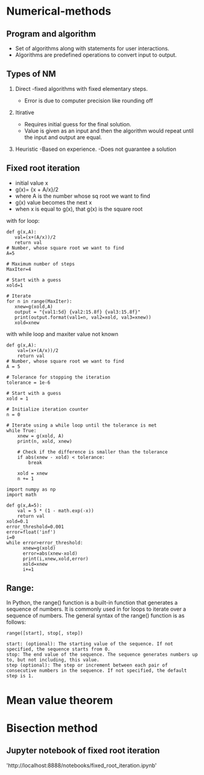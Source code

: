 # Numerical-methods
## Program and algorithm
- Set of algorithms along with statements for user interactions.
- Algorithms are predefined operations to convert input to output.
## Types of NM
1) Direct
   -fixed algorithms with fixed elementary steps.
   - Error is due to computer precision like rounding off

2) Itirative
   - Requires initial guess for the final solution.
   - Value is given as an input and then the algorithm would repeat until the input and output are equal.

3) Heuristic
   -Based on experience.
   -Does not guarantee a solution

## Fixed root iteration
- initial value x
- g(x)= {x + A/x}/2
 -  where A is the number whose sq root we want to find
 - g(x) value becomes the next x
 - when x is equal to g(x), that g(x) is the square root

 with for loop:
 ```
def g(x,A):
    val=(x+(A/x))/2
    return val
# Number, whose square root we want to find
A=5

# Maximum number of steps
MaxIter=4

# Start with a guess
xold=1

# Iterate
for n in range(MaxIter):
    xnew=g(xold,A)
    output = "{val1:5d} {val2:15.8f} {val3:15.8f}"
    print(output.format(val1=n, val2=xold, val3=xnew))
    xold=xnew
```

with while loop and maxiter value not known
```
def g(x,A):
    val=(x+(A/x))/2
    return val
# Number, whose square root we want to find
A = 5

# Tolerance for stopping the iteration
tolerance = 1e-6

# Start with a guess
xold = 1

# Initialize iteration counter
n = 0

# Iterate using a while loop until the tolerance is met
while True:
    xnew = g(xold, A)
    print(n, xold, xnew)

    # Check if the difference is smaller than the tolerance
    if abs(xnew - xold) < tolerance:
        break

    xold = xnew
    n += 1
```
```
import numpy as np
import math

def g(x,A=5):
    val = 5 * (1 - math.exp(-x))
    return val
xold=0.1
error_threshold=0.001
error=float('inf')
i=0
while error>error_threshold:
      xnew=g(xold)
      error=abs(xnew-xold)
      print(i,xnew,xold,error)
      xold=xnew
      i+=1
```
## Range:
In Python, the range() function is a built-in function that generates a sequence of numbers. It is commonly used in for loops to iterate over a sequence of numbers. The general syntax of the range() function is as follows:
 ```
range([start], stop[, step])
```
    start: (optional): The starting value of the sequence. If not specified, the sequence starts from 0.
    stop: The end value of the sequence. The sequence generates numbers up to, but not including, this value.
    step (optional): The step or increment between each pair of consecutive numbers in the sequence. If not specified, the default step is 1.

# Mean value theorem
# Bisection method



 
 ## Jupyter notebook of fixed root iteration
'http://localhost:8888/notebooks/fixed_root_iteration.ipynb'
